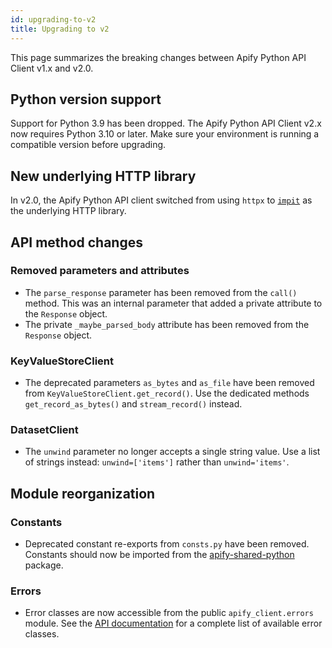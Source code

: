 ```yaml
---
id: upgrading-to-v2
title: Upgrading to v2
---
```


This page summarizes the breaking changes between Apify Python API Client v1.x and v2.0.

## Python version support

Support for Python 3.9 has been dropped. The Apify Python API Client v2.x now requires Python 3.10 or later. Make sure your environment is running a compatible version before upgrading.

## New underlying HTTP library

In v2.0, the Apify Python API client switched from using `httpx` to [`impit`](https://github.com/apify/impit) as the underlying HTTP library.

## API method changes

### Removed parameters and attributes

- The `parse_response` parameter has been removed from the `call()` method. This was an internal parameter that added a private attribute to the `Response` object.
- The private `_maybe_parsed_body` attribute has been removed from the `Response` object.

### KeyValueStoreClient

- The deprecated parameters `as_bytes` and `as_file` have been removed from `KeyValueStoreClient.get_record()`. Use the dedicated methods `get_record_as_bytes()` and `stream_record()` instead.

### DatasetClient

- The `unwind` parameter no longer accepts a single string value. Use a list of strings instead: `unwind=['items']` rather than `unwind='items'`.

## Module reorganization

### Constants

- Deprecated constant re-exports from `consts.py` have been removed. Constants should now be imported from the [apify-shared-python](https://github.com/apify/apify-shared-python) package.

### Errors

- Error classes are now accessible from the public `apify_client.errors` module. See the [API documentation](https://docs.apify.com/api/client/python/reference/class/ApifyApiError) for a complete list of available error classes.
